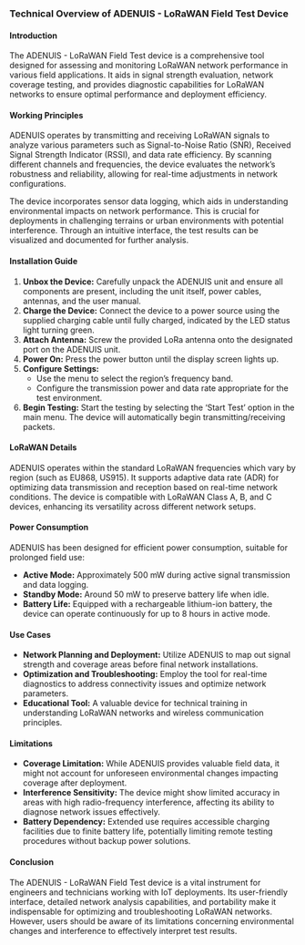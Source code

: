 ### Technical Overview of ADENUIS - LoRaWAN Field Test Device

#### Introduction
The ADENUIS - LoRaWAN Field Test device is a comprehensive tool designed for assessing and monitoring LoRaWAN network performance in various field applications. It aids in signal strength evaluation, network coverage testing, and provides diagnostic capabilities for LoRaWAN networks to ensure optimal performance and deployment efficiency.

#### Working Principles
ADENUIS operates by transmitting and receiving LoRaWAN signals to analyze various parameters such as Signal-to-Noise Ratio (SNR), Received Signal Strength Indicator (RSSI), and data rate efficiency. By scanning different channels and frequencies, the device evaluates the network’s robustness and reliability, allowing for real-time adjustments in network configurations.

The device incorporates sensor data logging, which aids in understanding environmental impacts on network performance. This is crucial for deployments in challenging terrains or urban environments with potential interference. Through an intuitive interface, the test results can be visualized and documented for further analysis.

#### Installation Guide
1. **Unbox the Device:** Carefully unpack the ADENUIS unit and ensure all components are present, including the unit itself, power cables, antennas, and the user manual.
2. **Charge the Device:** Connect the device to a power source using the supplied charging cable until fully charged, indicated by the LED status light turning green.
3. **Attach Antenna:** Screw the provided LoRa antenna onto the designated port on the ADENUIS unit.
4. **Power On:** Press the power button until the display screen lights up.
5. **Configure Settings:**
   - Use the menu to select the region’s frequency band.
   - Configure the transmission power and data rate appropriate for the test environment.
6. **Begin Testing:** Start the testing by selecting the ‘Start Test’ option in the main menu. The device will automatically begin transmitting/receiving packets.

#### LoRaWAN Details
ADENUIS operates within the standard LoRaWAN frequencies which vary by region (such as EU868, US915). It supports adaptive data rate (ADR) for optimizing data transmission and reception based on real-time network conditions. The device is compatible with LoRaWAN Class A, B, and C devices, enhancing its versatility across different network setups.

#### Power Consumption
ADENUIS has been designed for efficient power consumption, suitable for prolonged field use:
- **Active Mode:** Approximately 500 mW during active signal transmission and data logging.
- **Standby Mode:** Around 50 mW to preserve battery life when idle.
- **Battery Life:** Equipped with a rechargeable lithium-ion battery, the device can operate continuously for up to 8 hours in active mode.

#### Use Cases
- **Network Planning and Deployment:** Utilize ADENUIS to map out signal strength and coverage areas before final network installations.
- **Optimization and Troubleshooting:** Employ the tool for real-time diagnostics to address connectivity issues and optimize network parameters.
- **Educational Tool:** A valuable device for technical training in understanding LoRaWAN networks and wireless communication principles.

#### Limitations
- **Coverage Limitation:** While ADENUIS provides valuable field data, it might not account for unforeseen environmental changes impacting coverage after deployment.
- **Interference Sensitivity:** The device might show limited accuracy in areas with high radio-frequency interference, affecting its ability to diagnose network issues effectively.
- **Battery Dependency:** Extended use requires accessible charging facilities due to finite battery life, potentially limiting remote testing procedures without backup power solutions.

#### Conclusion
The ADENUIS - LoRaWAN Field Test device is a vital instrument for engineers and technicians working with IoT deployments. Its user-friendly interface, detailed network analysis capabilities, and portability make it indispensable for optimizing and troubleshooting LoRaWAN networks. However, users should be aware of its limitations concerning environmental changes and interference to effectively interpret test results.